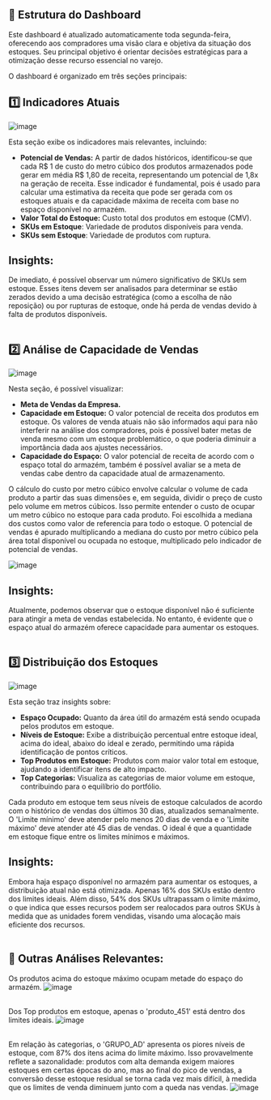 ## 🧩 Estrutura do Dashboard

Este dashboard é atualizado automaticamente toda segunda-feira, oferecendo aos compradores uma visão clara e objetiva da situação dos estoques. Seu principal objetivo é orientar decisões estratégicas para a otimização desse recurso essencial no varejo.

O dashboard é organizado em três seções principais:

## 1️⃣ Indicadores Atuais
![image](https://github.com/user-attachments/assets/91fc9261-ec6d-4b12-b795-83e85b2deb93)

Esta seção exibe os indicadores mais relevantes, incluindo:

- **Potencial de Vendas:** A partir de dados históricos, identificou-se que cada R$ 1 de custo do metro cúbico dos produtos armazenados pode gerar em média R$ 1,80 de receita, representando um potencial de 1,8x na geração de receita.
Esse indicador é fundamental, pois é usado para calcular uma estimativa da receita que pode ser gerada com os estoques atuais e da capacidade máxima de receita com base no espaço disponível no armazém.
- **Valor Total do Estoque:** Custo total dos produtos em estoque (CMV).
- **SKUs em Estoque**: Variedade de produtos disponíveis para venda.
- **SKUs sem Estoque**: Variedade de produtos com ruptura.

## Insights:

De imediato, é possível observar um número significativo de SKUs sem estoque. Esses itens devem ser analisados para determinar se estão zerados devido a uma decisão estratégica (como a escolha de não reposição) ou por rupturas de estoque, onde há perda de vendas devido à falta de produtos disponíveis.
<br><br>

## 2️⃣ Análise de Capacidade de Vendas
![image](https://github.com/user-attachments/assets/16e1300d-79a0-4244-8203-dec68bcfe563)

Nesta seção, é possível visualizar:

- **Meta de Vendas da Empresa.**
- **Capacidade em Estoque:** O valor potencial de receita dos produtos em estoque. Os valores de venda atuais não são informados aqui para não interferir na análise dos compradores, pois é possível bater metas de venda mesmo com um estoque problemático, o que poderia diminuir a importância dada aos ajustes necessários.
- **Capacidade do Espaço:** O valor potencial de receita de acordo com o espaço total do armazém, também é possível avaliar se a meta de vendas cabe dentro da capacidade atual de armazenamento.

O cálculo do custo por metro cúbico envolve calcular o volume de cada produto a partir das suas dimensões e, em seguida, dividir o preço de custo pelo volume em metros cúbicos. Isso permite entender o custo de ocupar um metro cúbico no estoque para cada produto. Foi escolhida a mediana dos custos como valor de referencia para todo o estoque.
O potencial de vendas é apurado multiplicando a mediana do custo por metro cúbico pela área total disponível ou ocupada no estoque, multiplicado pelo indicador de potencial de vendas.

![image](https://github.com/user-attachments/assets/6f169443-d02e-48c9-82e7-0b163a0f165d)


## Insights:

Atualmente, podemos observar que o estoque disponível não é suficiente para atingir a meta de vendas estabelecida. No entanto, é evidente que o espaço atual do armazém oferece capacidade para aumentar os estoques.
<br><br>

## 3️⃣ Distribuição dos Estoques
![image](https://github.com/user-attachments/assets/37007716-f355-4efd-b01e-78a3a8f60e11)

Esta seção traz insights sobre:

- **Espaço Ocupado:** Quanto da área útil do armazém está sendo ocupada pelos produtos em estoque.
- **Níveis de Estoque:** Exibe a distribuição percentual entre estoque ideal, acima do ideal, abaixo do ideal e zerado, permitindo uma rápida identificação de pontos críticos.
- **Top Produtos em Estoque:** Produtos com maior valor total em estoque, ajudando a identificar itens de alto impacto.
- **Top Categorias:** Visualiza as categorias de maior volume em estoque, contribuindo para o equilíbrio do portfólio.

Cada produto em estoque tem seus níveis de estoque calculados de acordo com o histórico de vendas dos últimos 30 dias, atualizados semanalmente. O 'Limite mínimo' deve atender pelo menos 20 dias de venda e o 'Limite máximo' deve atender até 45 dias de vendas. O ideal é que a quantidade em estoque fique entre os limites mínimos e máximos.

## Insights:

Embora haja espaço disponível no armazém para aumentar os estoques, a distribuição atual não está otimizada. Apenas 16% dos SKUs estão dentro dos limites ideais. Além disso, 54% dos SKUs ultrapassam o limite máximo, o que indica que esses recursos podem ser realocados para outros SKUs à medida que as unidades forem vendidas, visando uma alocação mais eficiente dos recursos.
<br><br>

## 🚀 Outras Análises Relevantes:

Os produtos acima do estoque máximo ocupam metade do espaço do armazém.
![image](https://github.com/user-attachments/assets/8a22d0a4-8a38-4a0b-8ee1-f9c4f36a32f2)
<br><br>
 
Dos Top produtos em estoque, apenas o 'produto_451' está dentro dos limites ideais.
![image](https://github.com/user-attachments/assets/5ba368a4-31fc-40ad-87e2-6ed2c555d96f)
<br><br>

Em relação às categorias, o 'GRUPO_AD' apresenta os piores níveis de estoque, com 87% dos itens acima do limite máximo. Isso provavelmente reflete a sazonalidade: produtos com alta demanda exigem maiores estoques em certas épocas do ano, mas ao final do pico de vendas, a conversão desse estoque residual se torna cada vez mais difícil, à medida que os limites de venda diminuem junto com a queda nas vendas.
![image](https://github.com/user-attachments/assets/df1071be-b765-41b8-9508-2741cd5b1aa3)
<br><br>
